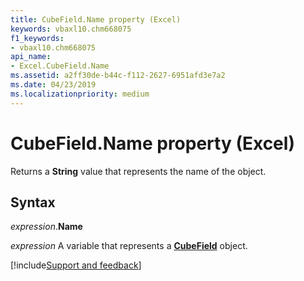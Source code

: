 ```yaml
---
title: CubeField.Name property (Excel)
keywords: vbaxl10.chm668075
f1_keywords:
- vbaxl10.chm668075
api_name:
- Excel.CubeField.Name
ms.assetid: a2ff30de-b44c-f112-2627-6951afd3e7a2
ms.date: 04/23/2019
ms.localizationpriority: medium
---
```



# CubeField.Name property (Excel)

Returns a **String** value that represents the name of the object.


## Syntax

_expression_.**Name**

_expression_ A variable that represents a **[CubeField](Excel.CubeField.md)** object.




[!include[Support and feedback](~/includes/feedback-boilerplate.md)]
